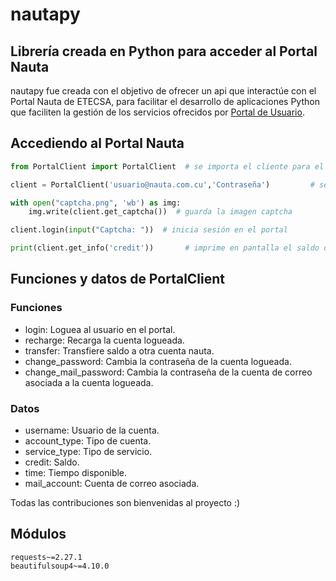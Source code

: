 nautapy
===========
## Librería creada en Python para acceder al Portal Nauta

nautapy fue creada con el objetivo de ofrecer un api que interactúe con el Portal Nauta de ETECSA,
para facilitar el desarrollo de aplicaciones Python que faciliten la gestión de los servicios
ofrecidos por [Portal de Usuario](https://www.portal.nauta.cu/).

## Accediendo al Portal Nauta
```python
from PortalClient import PortalClient  # se importa el cliente para el Portal Nauta

client = PortalClient('usuario@nauta.com.cu','Contraseña')         # se instancia el cliente

with open("captcha.png", 'wb') as img:
    img.write(client.get_captcha())  # guarda la imagen captcha

client.login(input("Captcha: "))  # inicia sesión en el portal

print(client.get_info('credit'))       # imprime en pantalla el saldo de la cuenta logueada

```
## Funciones y datos de PortalClient
### Funciones
* login: Loguea al usuario en el portal.
* recharge: Recarga la cuenta logueada.
* transfer: Transfiere saldo a otra cuenta nauta.
* change_password: Cambia la contraseña de la cuenta logueada.
* change_mail_password: Cambia la contraseña de la cuenta de correo asociada a la cuenta logueada.
### Datos
* username: Usuario de la cuenta.
* account_type: Tipo de cuenta.
* service_type: Tipo de servicio.
* credit: Saldo.
* time: Tiempo disponible.
* mail_account: Cuenta de correo asociada.

Todas las contribuciones son bienvenidas al proyecto :)

## Módulos
```text
requests~=2.27.1
beautifulsoup4~=4.10.0
```

